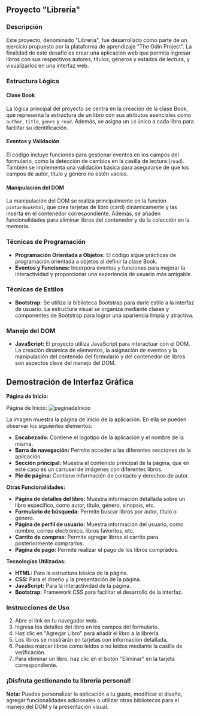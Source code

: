 ## Proyecto "Librería"

### Descripción

Este proyecto, denominado "Librería", fue desarrollado como parte de un ejercicio propuesto por la plataforma de aprendizaje "The Odin Project". La finalidad de este desafío es crear una aplicación web que permita ingresar libros con sus respectivos autores, títulos, géneros y estados de lectura, y visualizarlos en una interfaz web.

### Estructura Lógica

#### Clase Book

La lógica principal del proyecto se centra en la creación de la clase Book, que representa la estructura de un libro con sus atributos esenciales como `author`,  `title`,  `genre` y `read`. Además, se asigna un `id` único a cada libro para facilitar su identificación.

#### Eventos y Validación

El código incluye funciones para gestionar eventos en los campos del formulario, como la detección de cambios en la casilla de lectura (`read`). También se implementa una validación básica para asegurarse de que los campos de autor, título y género no estén vacíos.

#### Manipulación del DOM

La manipulación del DOM se realiza principalmente en la función `pintarBookHtml`, que crea tarjetas de libro (card) dinámicamente y las inserta en el contenedor correspondiente. Además, se añaden funcionalidades para eliminar libros del contenedor y de la colección en la memoria.

### Técnicas de Programación

-   **Programación Orientada a Objetos:** El código sigue prácticas de programación orientada a objetos al definir la clase Book.
-   **Eventos y Funciones:** Incorpora eventos y funciones para mejorar la interactividad y proporcionar una experiencia de usuario más amigable.

### Técnicas de Estilos

-   **Bootstrap:** Se utiliza la biblioteca Bootstrap para darle estilo a la interfaz de usuario. La estructura visual se organiza mediante clases y componentes de Bootstrap para lograr una apariencia limpia y atractiva.

### Manejo del DOM

-   **JavaScript:** El proyecto utiliza JavaScript para interactuar con el DOM. La creación dinámica de elementos, la asignación de eventos y la manipulación del contenido del formulario y del contenedor de libros son aspectos clave del manejo del DOM.

## Demostración de Interfaz Gráfica

**Página de Inicio:**

Página de Inicio: ![paginadeInicio](https://github.com/Mackaroost/libreriajs/assets/101475126/743f92e7-cee9-4878-8f9e-fe6669ae9f12)

La imagen muestra la página de inicio de la aplicación. En ella se pueden observar los siguientes elementos:

-   **Encabezado:** Contiene el logotipo de la aplicación y el nombre de la misma.
-   **Barra de navegación:** Permite acceder a las diferentes secciones de la aplicación.
-   **Sección principal:** Muestra el contenido principal de la página, que en este caso es un carrusel de imágenes con diferentes libros.
-   **Pie de página:** Contiene información de contacto y derechos de autor.

**Otras Funcionalidades:**

-   **Página de detalles del libro:** Muestra información detallada sobre un libro específico, como autor, título, género, sinopsis, etc.
-   **Formulario de búsqueda:** Permite buscar libros por autor, título o género.
-   **Página de perfil de usuario:** Muestra información del usuario, como nombre, correo electrónico, libros favoritos, etc.
-   **Carrito de compras:** Permite agregar libros al carrito para posteriormente comprarlos.
-   **Página de pago:** Permite realizar el pago de los libros comprados.

**Tecnologías Utilizadas:**

-   **HTML:** Para la estructura básica de la página.
-   **CSS:** Para el diseño y la presentación de la página.
-   **JavaScript:** Para la interactividad de la página.
-   **Bootstrap:** Framework CSS para facilitar el desarrollo de la interfaz.

### Instrucciones de Uso

2.  Abre el link en tu navegador web.
4.  Ingresa los detalles del libro en los campos del formulario.
6.  Haz clic en "Agregar Libro" para añadir el libro a la librería.
8.  Los libros se mostrarán en tarjetas con información detallada.
10.  Puedes marcar libros como leídos o no leídos mediante la casilla de verificación.
12.  Para eliminar un libro, haz clic en el botón "Eliminar" en la tarjeta correspondiente.

### ¡Disfruta gestionando tu librería personal!

**Nota:** Puedes personalizar la aplicación a tu gusto, modificar el diseño, agregar funcionalidades adicionales o utilizar otras bibliotecas para el manejo del DOM y la presentación visual.
